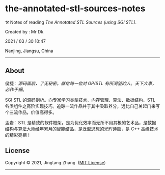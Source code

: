 # the-annotated-stl-sources-notes

⚒️ Notes of reading *The Annotated STL Sources (using SGI STL)*.

Created by : Mr Dk.

2021 / 03 / 30 10:47

Nanjing, Jiangsu, China

---

## About

侯捷：*源码面前，了无秘密。献给每一位对 GP/STL 有所渴望的人。天下大事，必作于细*。

SGI STL 的源码剖析。向专家学习类型技术、内存管理、算法、数据结构、STL 各类组件之高阶实现技巧。追踪一流作品并于其中吸取养分，远比自己关起门来写个三流作品，价值高得多。

孟岩：STL 是精致的软件框架，是为优化效率而无所不用其极的艺术品，是数据结构与算法大师经年累月的智能结晶，是泛型思想的光辉诗篇，是 C++ 高级技术的精彩亮相！

## License

Copyright © 2021, Jingtang Zhang. ([MIT License](LICENSE))

---

